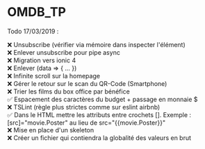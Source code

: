 # OMDB_TP
Todo 17/03/2019 :

❌ Unsubscribe (vérifier via mémoire dans inspecter l'élément)
<br />
❌ Enlever unsubscribe pour pipe async
<br />
❌ Migration vers ionic 4
<br />
❌ Enlever (data => { ... }) 
<br />
❌ Infinite scroll sur la homepage
<br />
❌ Gérer le retour sur le scan du QR-Code (Smartphone)
<br />
❌ Trier les films du box office par bénéfice
<br />
✅ Espacement des caractères du budget + passage en monnaie $
<br />
❌ TSLint (règle plus strictes comme sur eslint airbnb)
<br />
✅ Dans le HTML mettre les attributs entre crochets []. Exemple : [src]="movie.Poster" au lieu de src="{{movie.Poster}}"
<br />
❌ Mise en place d'un skeleton
<br />
❌ Créer un fichier qui contiendra la globalité des valeurs en brut
